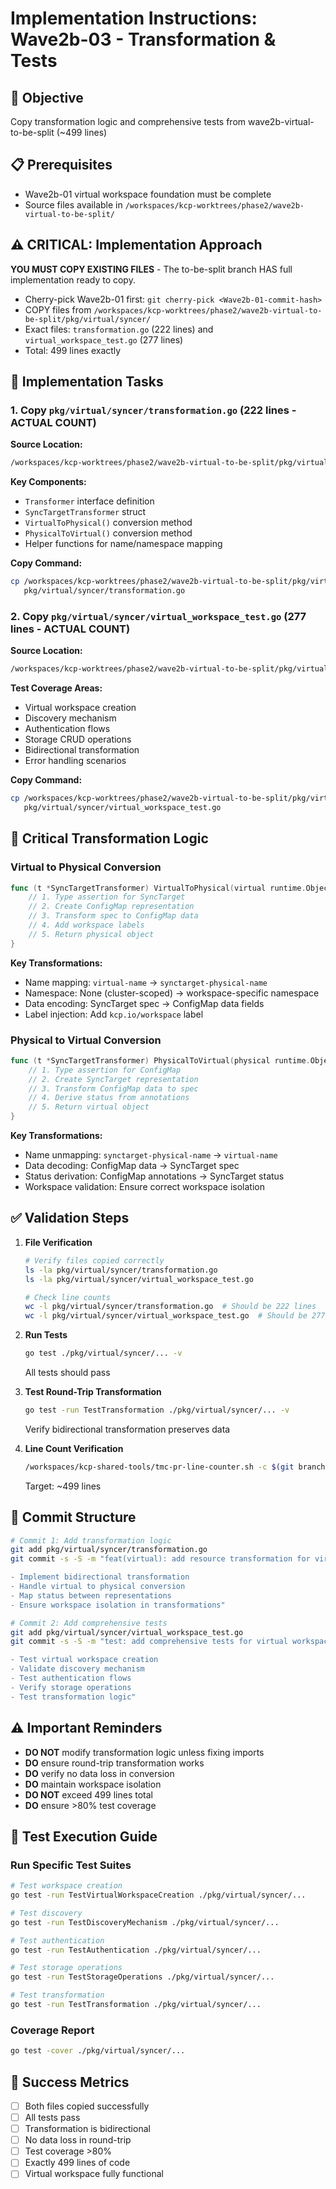 # Implementation Instructions: Wave2b-03 - Transformation & Tests

## 🎯 Objective
Copy transformation logic and comprehensive tests from wave2b-virtual-to-be-split (~499 lines)

## 📋 Prerequisites
- Wave2b-01 virtual workspace foundation must be complete
- Source files available in `/workspaces/kcp-worktrees/phase2/wave2b-virtual-to-be-split/`

## ⚠️ CRITICAL: Implementation Approach
**YOU MUST COPY EXISTING FILES** - The to-be-split branch HAS full implementation ready to copy.
- Cherry-pick Wave2b-01 first: `git cherry-pick <Wave2b-01-commit-hash>`
- COPY files from `/workspaces/kcp-worktrees/phase2/wave2b-virtual-to-be-split/pkg/virtual/syncer/`
- Exact files: `transformation.go` (222 lines) and `virtual_workspace_test.go` (277 lines)
- Total: 499 lines exactly

## 🔨 Implementation Tasks

### 1. Copy `pkg/virtual/syncer/transformation.go` (222 lines - ACTUAL COUNT)

**Source Location:**
```bash
/workspaces/kcp-worktrees/phase2/wave2b-virtual-to-be-split/pkg/virtual/syncer/transformation.go
```

**Key Components:**
- `Transformer` interface definition
- `SyncTargetTransformer` struct
- `VirtualToPhysical()` conversion method
- `PhysicalToVirtual()` conversion method
- Helper functions for name/namespace mapping

**Copy Command:**
```bash
cp /workspaces/kcp-worktrees/phase2/wave2b-virtual-to-be-split/pkg/virtual/syncer/transformation.go \
   pkg/virtual/syncer/transformation.go
```

### 2. Copy `pkg/virtual/syncer/virtual_workspace_test.go` (277 lines - ACTUAL COUNT)

**Source Location:**
```bash
/workspaces/kcp-worktrees/phase2/wave2b-virtual-to-be-split/pkg/virtual/syncer/virtual_workspace_test.go
```

**Test Coverage Areas:**
- Virtual workspace creation
- Discovery mechanism
- Authentication flows
- Storage CRUD operations
- Bidirectional transformation
- Error handling scenarios

**Copy Command:**
```bash
cp /workspaces/kcp-worktrees/phase2/wave2b-virtual-to-be-split/pkg/virtual/syncer/virtual_workspace_test.go \
   pkg/virtual/syncer/virtual_workspace_test.go
```

## 📝 Critical Transformation Logic

### Virtual to Physical Conversion
```go
func (t *SyncTargetTransformer) VirtualToPhysical(virtual runtime.Object) (runtime.Object, error) {
    // 1. Type assertion for SyncTarget
    // 2. Create ConfigMap representation
    // 3. Transform spec to ConfigMap data
    // 4. Add workspace labels
    // 5. Return physical object
}
```

**Key Transformations:**
- Name mapping: `virtual-name` → `synctarget-physical-name`
- Namespace: None (cluster-scoped) → workspace-specific namespace
- Data encoding: SyncTarget spec → ConfigMap data fields
- Label injection: Add `kcp.io/workspace` label

### Physical to Virtual Conversion
```go
func (t *SyncTargetTransformer) PhysicalToVirtual(physical runtime.Object) (runtime.Object, error) {
    // 1. Type assertion for ConfigMap
    // 2. Create SyncTarget representation
    // 3. Transform ConfigMap data to spec
    // 4. Derive status from annotations
    // 5. Return virtual object
}
```

**Key Transformations:**
- Name unmapping: `synctarget-physical-name` → `virtual-name`
- Data decoding: ConfigMap data → SyncTarget spec
- Status derivation: ConfigMap annotations → SyncTarget status
- Workspace validation: Ensure correct workspace isolation

## ✅ Validation Steps

1. **File Verification**
   ```bash
   # Verify files copied correctly
   ls -la pkg/virtual/syncer/transformation.go
   ls -la pkg/virtual/syncer/virtual_workspace_test.go
   
   # Check line counts
   wc -l pkg/virtual/syncer/transformation.go  # Should be 222 lines
   wc -l pkg/virtual/syncer/virtual_workspace_test.go  # Should be 277 lines
   ```

2. **Run Tests**
   ```bash
   go test ./pkg/virtual/syncer/... -v
   ```
   All tests should pass

3. **Test Round-Trip Transformation**
   ```bash
   go test -run TestTransformation ./pkg/virtual/syncer/... -v
   ```
   Verify bidirectional transformation preserves data

4. **Line Count Verification**
   ```bash
   /workspaces/kcp-shared-tools/tmc-pr-line-counter.sh -c $(git branch --show-current)
   ```
   Target: ~499 lines

## 🔄 Commit Structure

```bash
# Commit 1: Add transformation logic
git add pkg/virtual/syncer/transformation.go
git commit -s -S -m "feat(virtual): add resource transformation for virtual workspace

- Implement bidirectional transformation
- Handle virtual to physical conversion
- Map status between representations
- Ensure workspace isolation in transformations"

# Commit 2: Add comprehensive tests
git add pkg/virtual/syncer/virtual_workspace_test.go
git commit -s -S -m "test: add comprehensive tests for virtual workspace

- Test virtual workspace creation
- Validate discovery mechanism
- Test authentication flows
- Verify storage operations
- Test transformation logic"
```

## ⚠️ Important Reminders

- **DO NOT** modify transformation logic unless fixing imports
- **DO** ensure round-trip transformation works
- **DO** verify no data loss in conversion
- **DO** maintain workspace isolation
- **DO NOT** exceed 499 lines total
- **DO** ensure >80% test coverage

## 🧪 Test Execution Guide

### Run Specific Test Suites
```bash
# Test workspace creation
go test -run TestVirtualWorkspaceCreation ./pkg/virtual/syncer/...

# Test discovery
go test -run TestDiscoveryMechanism ./pkg/virtual/syncer/...

# Test authentication
go test -run TestAuthentication ./pkg/virtual/syncer/...

# Test storage operations
go test -run TestStorageOperations ./pkg/virtual/syncer/...

# Test transformation
go test -run TestTransformation ./pkg/virtual/syncer/...
```

### Coverage Report
```bash
go test -cover ./pkg/virtual/syncer/...
```

## 🎯 Success Metrics

- [ ] Both files copied successfully
- [ ] All tests pass
- [ ] Transformation is bidirectional
- [ ] No data loss in round-trip
- [ ] Test coverage >80%
- [ ] Exactly 499 lines of code
- [ ] Virtual workspace fully functional